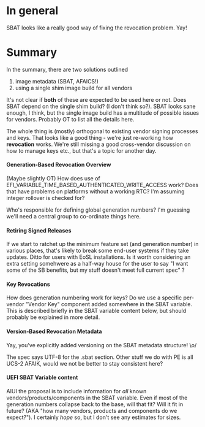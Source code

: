 # In general

SBAT looks like a really good way of fixing the revocation problem. Yay!

# Summary

In the summary, there are two solutions outlined

1. image metadata (SBAT, AFAICS!)
2. using a single shim image build for all vendors

It's not clear if **both** of these are expected to be used here or
not. Does SBAT depend on the single shim build? (I don't think
so?). SBAT looks sane enough, I think, but the single image build has
a multitude of possible issues for vendors. Probably OT to list all
the details here.

The whole thing is (mostly) orthogonal to existing vendor signing
processes and keys. That looks like a good thing - we're just
re-working how **revocation** works. We're still missing a good
cross-vendor discussion on how to manage keys etc., but that's a topic
for another day.

#### Generation-Based Revocation Overview

(Maybe slightly OT) How does use of
EFI_VARIABLE_TIME_BASED_AUTHENTICATED_WRITE_ACCESS work? Does that
have problems on platforms without a working RTC? I'm assuming integer
rollover is checked for?

Who's responsible for defining global generation numbers? I'm guessing
we'll need a central group to co-ordinate things here.

#### Retiring Signed Releases

If we start to ratchet up the minimum feature set (and generation
number) in various places, that's likely to break some end-user
systems if they take updates. Ditto for users with EoSL
installations. Is it worth considering an extra setting somehwere as a
half-way house for the user to say "I want some of the SB benefits,
but my stuff doesn't meet full current spec" ?

#### Key Revocations

How does generation numbering work for keys? Do we use a specific
per-vendor "Vendor Key" component added somewhere in the SBAT
variable. This is described briefly in the SBAT variable content
below, but should probably be explained in more detail.

#### Version-Based Revocation Metadata

Yay, you've explicitly added versioning on the SBAT metadata
structure! \o/

The spec says UTF-8 for the .sbat section. Other stuff we do with PE
is all UCS-2 AFAIK, would we not be better to stay consistent here?

#### UEFI SBAT Variable content

AIUI the proposal is to include information for *all* known
vendors/products/components in the SBAT variable. Even if most of the
generation numbers collapse back to the base, will that fit? Will it
fit in future? (AKA "how many vendors, products and components do we
expect?"). I certainly *hope* so, but I don't see any estimates for
sizes.
